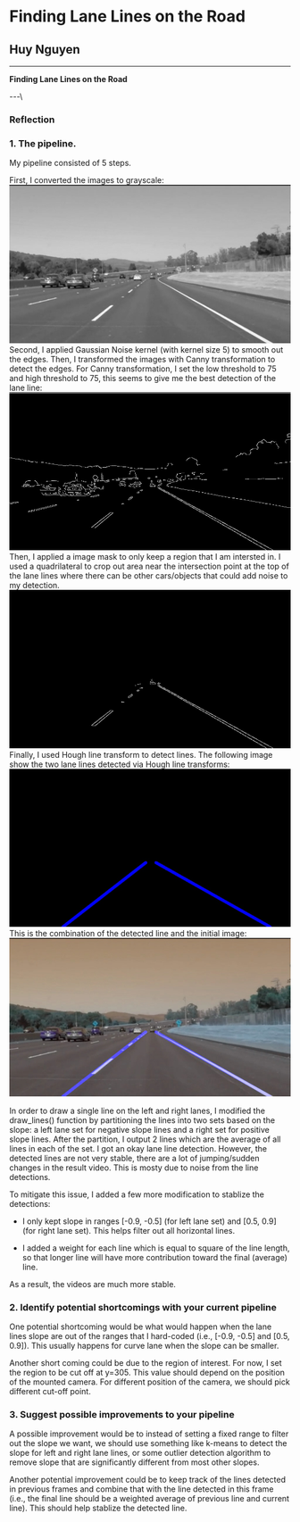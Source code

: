 # **Finding Lane Lines on the Road** 

## Huy Nguyen

---

**Finding Lane Lines on the Road**

[//]: # (Image References)
[image_gray]: ./report/gray.jpg "Grayscale"
[image_canny]: ./report/canny.jpg "Canny Transform"
[image_roi]: ./report/roi.jpg "Region of interest"
[image_hough]: ./report/hough.jpg "Hough line transform"
[image_final]: ./report/final.jpg "Final line with initial image"


---\

### Reflection

### 1. The pipeline.

My pipeline consisted of 5 steps.


First, I converted the images to grayscale:
![alt text][image_gray]
Second, I applied Gaussian Noise kernel (with kernel size 5) to smooth out the edges.
Then, I transformed the images with Canny transformation to detect the edges. For Canny transformation,
I set the low threshold to 75 and high threshold to 75, this seems to give me the best detection of the
lane line:
![alt text][image_canny]
Then, I applied a image mask to only keep a region that I am intersted in.
I used a quadrilateral to crop out area near the intersection point at the top of the
lane lines where there can be other cars/objects that could add noise to my detection.
![alt text][image_roi]
Finally, I used Hough line transform to detect lines. The following image show the two lane lines detected via Hough line transforms:
![alt text][image_hough]
This is the combination of the detected line and the initial image:
![alt text][image_final]

In order to draw a single line on the left and right lanes, I modified the draw_lines() function by partitioning the
lines into two sets based on the slope: a left lane set for negative slope lines and a right set for positive slope lines.
After the partition, I output 2 lines which are the average of all lines in each of the set.
I got an okay lane line detection. However, the detected lines are not very stable, there are a lot of jumping/sudden changes in the result video.
This is mosty due to noise from the line detections.

To mitigate this issue, I added a few more modification to stablize the detections:

* I only kept slope in ranges [-0.9, -0.5] (for left lane set) and [0.5, 0.9] (for right lane set). This helps filter out all
horizontal lines.

* I added a weight for each line which is equal to square of the line length, so that longer line will have more contribution
toward the final (average) line.

As a result, the videos are much more stable.

### 2. Identify potential shortcomings with your current pipeline

One potential shortcoming would be what would happen when the lane lines slope are out of the ranges that I hard-coded (i.e., [-0.9, -0.5] and [0.5, 0.9]).
This usually happens for curve lane when the slope can be smaller.

Another short coming could be due to the region of interest. For now, I set the region to be cut off at y=305. This value should depend on the position of the mounted camera.
For different position of the camera, we should pick different cut-off point.


### 3. Suggest possible improvements to your pipeline

A possible improvement would be to instead of setting a fixed range to filter out the slope we want, we should use something like k-means to detect the slope for left and right lane lines, or some outlier detection algorithm to remove slope that are significantly different from most other slopes.

Another potential improvement could be to keep track of the lines detected in previous frames and combine that with the line detected in this frame (i.e., the final line should be a weighted
average of previous line and current line). This should help stablize the detected line.
